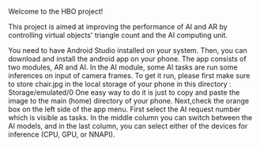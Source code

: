 
Welcome to the HBO project!

This project is aimed at improving the performance of AI and AR by controlling virtual objects' triangle count and the AI computing unit.



You need to have Android Studio installed on your system. Then, you can download and install the android app on your phone. The app consists of two modules, AR and AI. In the AI module, some AI tasks are run some inferences on input of camera frames. To get it run, please first make sure to store chair.jpg in the local storage of your phone in this directory : Storage/emulated/0
One easy way to do it is just to copy and paste the image to the main (home) directory of your phone. Next,check the orange box on the left side of the app menu. First select the AI request number which is visible as tasks. In the middle column you can switch between the AI models, and in the last column, you can select either of the devices for inference (CPU, GPU, or NNAPI).

